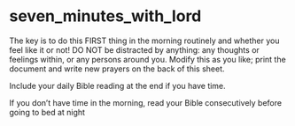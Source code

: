 # seven_minutes_with_lord

The key is to do this FIRST thing in the morning routinely and whether you feel like it or not! DO NOT be distracted by anything: any thoughts or feelings within,
or any persons around you. Modify this as you like; print the document and write new prayers on the back of this sheet. 

Include your daily Bible reading at the end if you have time. 

If you don’t have time in the morning, read your Bible consecutively before going to bed at night
